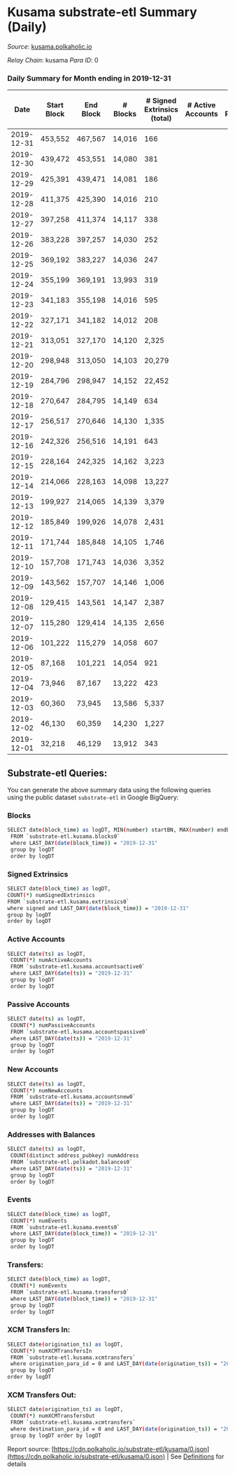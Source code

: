 # Kusama substrate-etl Summary (Daily)

_Source_: [kusama.polkaholic.io](https://kusama.polkaholic.io)

*Relay Chain*: kusama
*Para ID*: 0



### Daily Summary for Month ending in 2019-12-31


| Date | Start Block | End Block | # Blocks | # Signed Extrinsics (total) | # Active Accounts | # Passive | # New | # Addresses with Balances | # Events | # Transfers | # XCM Transfers In | # XCM Transfers Out | Issues | 
| ---- | ----------- | --------- | -------- | --------------------------- | ----------------- | --------- | ----- | ------------------------- | -------- | ----------- | ------------------ | ------------------- | ------ |
| 2019-12-31 | 453,552 | 467,567 | 14,016 | 166 |  |  |  |  | 42,325 | 66 ($1,701,115.78) |   |   |  |
| 2019-12-30 | 439,472 | 453,551 | 14,080 | 381 |  |  |  |  | 42,871 | 148 ($36,999,188.24) |   |   |  |
| 2019-12-29 | 425,391 | 439,471 | 14,081 | 186 |  |  |  |  | 42,624 | 86 ($3,979,484.54) |   |   |  |
| 2019-12-28 | 411,375 | 425,390 | 14,016 | 210 |  |  |  |  | 42,400 | 78 ($14,307,177.24) |   |   |  |
| 2019-12-27 | 397,258 | 411,374 | 14,117 | 338 |  |  |  |  | 42,958 | 143 ($10,487,127.63) |   |   |  |
| 2019-12-26 | 383,228 | 397,257 | 14,030 | 252 |  |  |  |  | 42,476 | 132 ($7,294,356.60) |   |   |  |
| 2019-12-25 | 369,192 | 383,227 | 14,036 | 247 |  |  |  |  | 42,582 | 115 ($6,102,331.66) |   |   |  |
| 2019-12-24 | 355,199 | 369,191 | 13,993 | 319 |  |  |  |  | 42,603 | 153 ($15,858,579.54) |   |   |  |
| 2019-12-23 | 341,183 | 355,198 | 14,016 | 595 |  |  |  |  | 43,236 | 257 ($13,664,336.41) |   |   |  |
| 2019-12-22 | 327,171 | 341,182 | 14,012 | 208 |  |  |  |  | 42,489 | 87 ($15,548,264.14) |   |   |  |
| 2019-12-21 | 313,051 | 327,170 | 14,120 | 2,325 |  |  |  |  | 46,970 | 110 ($2,213,015.74) |   |   |  |
| 2019-12-20 | 298,948 | 313,050 | 14,103 | 20,279 |  |  |  |  | 82,743 | 205 ($16,077,455.54) |   |   |  |
| 2019-12-19 | 284,796 | 298,947 | 14,152 | 22,452 |  |  |  |  | 87,371 | 323 ($323,752,463.08) |   |   |  |
| 2019-12-18 | 270,647 | 284,795 | 14,149 | 634 |  |  |  |  | 43,727 | 203 ($41,091,666.82) |   |   |  |
| 2019-12-17 | 256,517 | 270,646 | 14,130 | 1,335 |  |  |  |  | 44,584 | 197 ($7,704,304.51) |   |   |  |
| 2019-12-16 | 242,326 | 256,516 | 14,191 | 643 |  |  |  |  | 44,082 | 302 ($12,380,826.80) |   |   |  |
| 2019-12-15 | 228,164 | 242,325 | 14,162 | 3,223 |  |  |  |  | 46,659 | 354 ($22,150,828.30) |   |   |  |
| 2019-12-14 | 214,066 | 228,163 | 14,098 | 13,227 |  |  |  |  | 56,201 | 367 ($11,381,570.48) |   |   |  |
| 2019-12-13 | 199,927 | 214,065 | 14,139 | 3,379 |  |  |  |  | 47,724 | 637 ($6,875,512.54) |   |   |  |
| 2019-12-12 | 185,849 | 199,926 | 14,078 | 2,431 |  |  |  |  | 47,381 | 498 ($30,327,504.92) |   |   |  |
| 2019-12-11 | 171,744 | 185,848 | 14,105 | 1,746 |  |  |  |  | 46,008 | 306 ($11,328,467.94) |   |   |  |
| 2019-12-10 | 157,708 | 171,743 | 14,036 | 3,352 |  |  |  |  | 47,548 | 740 ($59,093,400.95) |   |   |  |
| 2019-12-09 | 143,562 | 157,707 | 14,146 | 1,006 |  |  |  |  | 44,702 | 507 ($68,674,907.20) |   |   |  |
| 2019-12-08 | 129,415 | 143,561 | 14,147 | 2,387 |  |  |  |  | 45,571 | 303 ($2,881,473.52) |   |   |  |
| 2019-12-07 | 115,280 | 129,414 | 14,135 | 2,656 |  |  |  |  | 46,262 | 500 ($20,855,577.14) |   |   |  |
| 2019-12-06 | 101,222 | 115,279 | 14,058 | 607 |  |  |  |  | 43,607 | 290 ($13,331,434.17) |   |   |  |
| 2019-12-05 | 87,168 | 101,221 | 14,054 | 921 |  |  |  |  | 45,165 | 416 ($10,244,922.19) |   |   |  |
| 2019-12-04 | 73,946 | 87,167 | 13,222 | 423 |  |  |  |  | 41,244 | 83 ($47,264,516.22) |   |   |  |
| 2019-12-03 | 60,360 | 73,945 | 13,586 | 5,337 |  |  |  |  | 51,724 |   |   |   |  |
| 2019-12-02 | 46,130 | 60,359 | 14,230 | 1,227 |  |  |  |  | 45,257 | 2 ($664.58) |   |   |  |
| 2019-12-01 | 32,218 | 46,129 | 13,912 | 343 |  |  |  |  | 42,626 | 91 ($4,228,229.90) |   |   |  |

## Substrate-etl Queries:
You can generate the above summary data using the following queries using the public dataset `substrate-etl` in Google BigQuery:

### Blocks
```bash
SELECT date(block_time) as logDT, MIN(number) startBN, MAX(number) endBN, COUNT(*) numBlocks 
 FROM `substrate-etl.kusama.blocks0`  
 where LAST_DAY(date(block_time)) = "2019-12-31" 
 group by logDT 
 order by logDT
```

### Signed Extrinsics
```bash
SELECT date(block_time) as logDT, 
COUNT(*) numSignedExtrinsics 
FROM `substrate-etl.kusama.extrinsics0`  
where signed and LAST_DAY(date(block_time)) = "2019-12-31" 
group by logDT 
order by logDT
```

### Active Accounts
```bash
SELECT date(ts) as logDT, 
 COUNT(*) numActiveAccounts 
 FROM `substrate-etl.kusama.accountsactive0` 
 where LAST_DAY(date(ts)) = "2019-12-31" 
 group by logDT 
 order by logDT
```

### Passive Accounts
```bash
SELECT date(ts) as logDT, 
 COUNT(*) numPassiveAccounts 
 FROM `substrate-etl.kusama.accountspassive0` 
 where LAST_DAY(date(ts)) = "2019-12-31" 
 group by logDT 
 order by logDT
```

### New Accounts
```bash
SELECT date(ts) as logDT, 
 COUNT(*) numNewAccounts 
 FROM `substrate-etl.kusama.accountsnew0` 
 where LAST_DAY(date(ts)) = "2019-12-31" 
 group by logDT
 order by logDT
```

### Addresses with Balances
```bash
SELECT date(ts) as logDT,
 COUNT(distinct address_pubkey) numAddress 
 FROM `substrate-etl.polkadot.balances0` 
 where LAST_DAY(date(ts)) = "2019-12-31" 
 group by logDT 
 order by logDT
```

### Events
```bash
SELECT date(block_time) as logDT, 
 COUNT(*) numEvents 
 FROM `substrate-etl.kusama.events0` 
 where LAST_DAY(date(block_time)) = "2019-12-31" 
 group by logDT 
 order by logDT
```

### Transfers:
```bash
SELECT date(block_time) as logDT, 
 COUNT(*) numEvents 
 FROM `substrate-etl.kusama.transfers0` 
 where LAST_DAY(date(block_time)) = "2019-12-31" 
 group by logDT 
 order by logDT
```

### XCM Transfers In:
```bash
SELECT date(origination_ts) as logDT, 
 COUNT(*) numXCMTransfersIn 
 FROM `substrate-etl.kusama.xcmtransfers` 
 where origination_para_id = 0 and LAST_DAY(date(origination_ts)) = "2019-12-31" 
 group by logDT 
order by logDT
```

### XCM Transfers Out:
```bash
SELECT date(origination_ts) as logDT, 
 COUNT(*) numXCMTransfersOut 
 FROM `substrate-etl.kusama.xcmtransfers` 
 where destination_para_id = 0 and LAST_DAY(date(origination_ts)) = "2019-12-31" 
 group by logDT order by logDT
```


Report source: [https://cdn.polkaholic.io/substrate-etl/kusama/0.json](https://cdn.polkaholic.io/substrate-etl/kusama/0.json) | See [Definitions](/DEFINITIONS.md) for details
